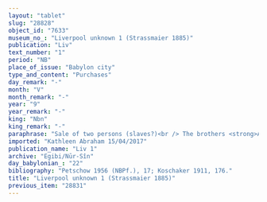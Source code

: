 ```yaml
---
layout: "tablet"
slug: "28828"
object_id: "7633"
museum_no_: "Liverpool unknown 1 (Strassmaier 1885)"
publication: "Liv"
text_number: "1"
period: "NB"
place_of_issue: "Babylon city"
type_and_content: "Purchases"
day_remark: "-"
month: "V"
month_remark: "-"
year: "9"
year_remark: "-"
king: "Nbn"
king_remark: "-"
paraphrase: "Sale of two persons (slaves?)<br /> The brothers <strong>A<sub>1</sub></strong> and <strong>A<sub>2</sub></strong> sell <strong><sup>f</sup>C<sub>1</sub></strong> and her young (<em>ṣeḫru, </em>wr. <em>ṣa-ah-ru</em>) son <strong>C<sub>2</sub></strong> (probably slaves, but not explicitly labelled as such) to <strong>B</strong> for 1 mina and 10 shekels of silver. The sellers guarantee against (suits brought by) a person acting unlawfully (<em>sēh&ucirc;</em>) or a person claiming (<em>pāqirānu</em>) that the sold slaves are royal slaves (<em>arad &scaron;arrūtu</em>) or free person (<em>mār ban&ecirc;</em>). This sale is to be kept apart from the debt (<em>u&rsquo;iltu</em>) of 2 minas of silver that<strong> A<sub>1</sub></strong> still owes (to the sellers). Names of 4 witnesses and the scribe: Arad-Marduk/Kittia//<em>&Scaron;ang&ucirc;-</em>Ea<br /> &nbsp;<br /> <strong>A<sub>1</sub></strong> = Nab&ucirc;-ēre&scaron;/Tabnēa<sup>!</sup>//Ahu-bāni; <strong>A<sub>2</sub></strong> = Nab&ucirc;-&scaron;umu-i&scaron;kun, brother of <strong>A<sub>1</sub></strong>; <strong>B</strong> = Itti-Marduk-balātu/Nab&ucirc;-ahhē-iddin//Egibi; <strong><sup>f</sup>C<sub>1</sub></strong> = <sup>f</sup>Bānītu-&scaron;ulliminni (without affiliation); <strong>C<sub>2</sub></strong> = Nab&ucirc;-rēmū&rsquo;a, son of <strong><sup>f</sup>C<sub>2</sub></strong>."
imported: "Kathleen Abraham 15/04/2017"
publication_name: "Liv 1"
archive: "Egibi/Nūr-Sîn"
day_babylonian_: "22"
bibliography: "Petschow 1956 (NBPf.), 17; Koschaker 1911, 176."
title: "Liverpool unknown 1 (Strassmaier 1885)"
previous_item: "28831"
---
```

